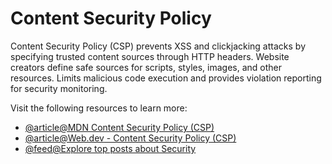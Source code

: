 # Content Security Policy

Content Security Policy (CSP) prevents XSS and clickjacking attacks by specifying trusted content sources through HTTP headers. Website creators define safe sources for scripts, styles, images, and other resources. Limits malicious code execution and provides violation reporting for security monitoring.

Visit the following resources to learn more:

- [@article@MDN Content Security Policy (CSP)](https://developer.mozilla.org/en-US/docs/Web/HTTP/CSP)
- [@article@Web.dev - Content Security Policy (CSP)](https://web.dev/csp/)
- [@feed@Explore top posts about Security](https://app.daily.dev/tags/security?ref=roadmapsh)